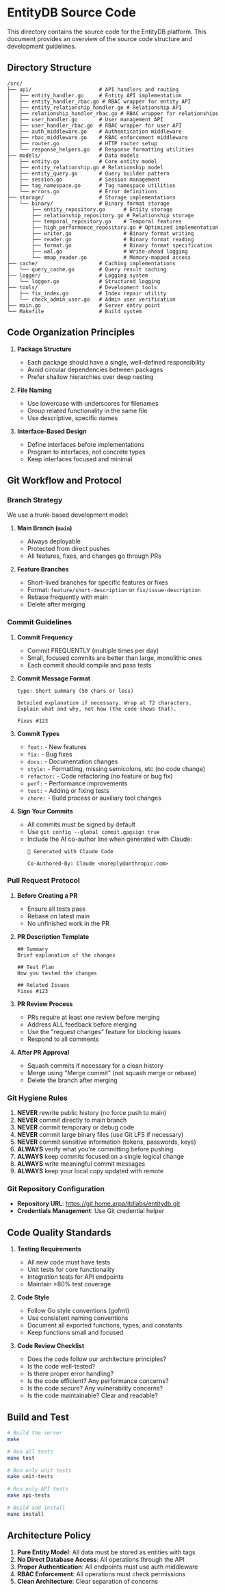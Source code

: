 # EntityDB Source Code

This directory contains the source code for the EntityDB platform. This document provides an overview of the source code structure and development guidelines.

## Directory Structure

```
/src/
├── api/                      # API handlers and routing
│   ├── entity_handler.go     # Entity API implementation
│   ├── entity_handler_rbac.go # RBAC wrapper for entity API
│   ├── entity_relationship_handler.go # Relationship API
│   ├── relationship_handler_rbac.go # RBAC wrapper for relationships
│   ├── user_handler.go       # User management API
│   ├── user_handler_rbac.go  # RBAC wrapper for user API
│   ├── auth_middleware.go    # Authentication middleware
│   ├── rbac_middleware.go    # RBAC enforcement middleware
│   ├── router.go             # HTTP router setup
│   └── response_helpers.go   # Response formatting utilities
├── models/                   # Data models
│   ├── entity.go             # Core entity model
│   ├── entity_relationship.go # Relationship model
│   ├── entity_query.go       # Query builder pattern
│   ├── session.go            # Session management
│   ├── tag_namespace.go      # Tag namespace utilities
│   └── errors.go             # Error definitions
├── storage/                  # Storage implementations
│   └── binary/               # Binary format storage
│       ├── entity_repository.go      # Entity storage
│       ├── relationship_repository.go # Relationship storage
│       ├── temporal_repository.go    # Temporal features
│       ├── high_performance_repository.go # Optimized implementation
│       ├── writer.go                 # Binary format writing
│       ├── reader.go                 # Binary format reading
│       ├── format.go                 # Binary format specification
│       ├── wal.go                    # Write-ahead logging
│       └── mmap_reader.go            # Memory-mapped access
├── cache/                    # Caching implementations
│   └── query_cache.go        # Query result caching
├── logger/                   # Logging system
│   └── logger.go             # Structured logging
├── tools/                    # Development tools
│   ├── fix_index.go          # Index repair utility
│   └── check_admin_user.go   # Admin user verification
├── main.go                   # Server entry point
└── Makefile                  # Build system
```

## Code Organization Principles

1. **Package Structure**
   - Each package should have a single, well-defined responsibility
   - Avoid circular dependencies between packages
   - Prefer shallow hierarchies over deep nesting

2. **File Naming**
   - Use lowercase with underscores for filenames
   - Group related functionality in the same file
   - Use descriptive, specific names

3. **Interface-Based Design**
   - Define interfaces before implementations
   - Program to interfaces, not concrete types
   - Keep interfaces focused and minimal

## Git Workflow and Protocol

### Branch Strategy

We use a trunk-based development model:

1. **Main Branch (`main`)**
   - Always deployable
   - Protected from direct pushes
   - All features, fixes, and changes go through PRs

2. **Feature Branches**
   - Short-lived branches for specific features or fixes
   - Format: `feature/short-description` or `fix/issue-description`
   - Rebase frequently with main
   - Delete after merging

### Commit Guidelines

1. **Commit Frequency**
   - Commit FREQUENTLY (multiple times per day)
   - Small, focused commits are better than large, monolithic ones
   - Each commit should compile and pass tests

2. **Commit Message Format**
   ```
   type: Short summary (50 chars or less)

   Detailed explanation if necessary. Wrap at 72 characters.
   Explain what and why, not how (the code shows that).

   Fixes #123
   ```

3. **Commit Types**
   - `feat:` - New features
   - `fix:` - Bug fixes
   - `docs:` - Documentation changes
   - `style:` - Formatting, missing semicolons, etc (no code change)
   - `refactor:` - Code refactoring (no feature or bug fix)
   - `perf:` - Performance improvements
   - `test:` - Adding or fixing tests
   - `chore:` - Build process or auxiliary tool changes

4. **Sign Your Commits**
   - All commits must be signed by default
   - Use `git config --global commit.gpgsign true`
   - Include the AI co-author line when generated with Claude:
     ```
     🤖 Generated with Claude Code

     Co-Authored-By: Claude <noreply@anthropic.com>
     ```

### Pull Request Protocol

1. **Before Creating a PR**
   - Ensure all tests pass
   - Rebase on latest main
   - No unfinished work in the PR

2. **PR Description Template**
   ```
   ## Summary
   Brief explanation of the changes

   ## Test Plan
   How you tested the changes

   ## Related Issues
   Fixes #123
   ```

3. **PR Review Process**
   - PRs require at least one review before merging
   - Address ALL feedback before merging
   - Use the "request changes" feature for blocking issues
   - Respond to all comments

4. **After PR Approval**
   - Squash commits if necessary for a clean history
   - Merge using "Merge commit" (not squash merge or rebase)
   - Delete the branch after merging

### Git Hygiene Rules

1. **NEVER** rewrite public history (no force push to main)
2. **NEVER** commit directly to main branch
3. **NEVER** commit temporary or debug code
4. **NEVER** commit large binary files (use Git LFS if necessary)
5. **NEVER** commit sensitive information (tokens, passwords, keys)
6. **ALWAYS** verify what you're committing before pushing
7. **ALWAYS** keep commits focused on a single logical change
8. **ALWAYS** write meaningful commit messages
9. **ALWAYS** keep your local copy updated with remote

### Git Repository Configuration

- **Repository URL**: https://git.home.arpa/itdlabs/entitydb.git
- **Credentials Management**: Use Git credential helper

## Code Quality Standards

1. **Testing Requirements**
   - All new code must have tests
   - Unit tests for core functionality
   - Integration tests for API endpoints
   - Maintain >80% test coverage

2. **Code Style**
   - Follow Go style conventions (gofmt)
   - Use consistent naming conventions
   - Document all exported functions, types, and constants
   - Keep functions small and focused

3. **Code Review Checklist**
   - Does the code follow our architecture principles?
   - Is the code well-tested?
   - Is there proper error handling?
   - Is the code efficient? Any performance concerns?
   - Is the code secure? Any vulnerability concerns?
   - Is the code maintainable? Clear and readable?

## Build and Test

```bash
# Build the server
make

# Run all tests
make test

# Run only unit tests
make unit-tests

# Run only API tests
make api-tests

# Build and install
make install
```

## Architecture Policy

1. **Pure Entity Model**: All data must be stored as entities with tags
2. **No Direct Database Access**: All operations through the API
3. **Proper Authentication**: All endpoints must use auth middleware
4. **RBAC Enforcement**: All operations must check permissions
5. **Clean Architecture**: Clear separation of concerns